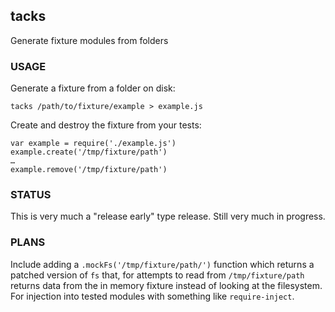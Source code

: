 ## tacks

Generate fixture modules from folders

### USAGE

Generate a fixture from a folder on disk:

```
tacks /path/to/fixture/example > example.js
```

Create and destroy the fixture from your tests:

```
var example = require('./example.js')
example.create('/tmp/fixture/path')
…
example.remove('/tmp/fixture/path')
```

### STATUS

This is very much a "release early" type release.  Still very much in
progress.

### PLANS

Include adding a `.mockFs('/tmp/fixture/path/')` function which returns a
patched version of `fs` that, for attempts to read from `/tmp/fixture/path`
returns data from the in memory fixture instead of looking at the
filesystem.  For injection into tested modules with something like
`require-inject`.
